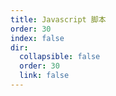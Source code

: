 ```yaml
---
title: Javascript 脚本
order: 30
index: false
dir:
  collapsible: false
  order: 30
  link: false
---
```

